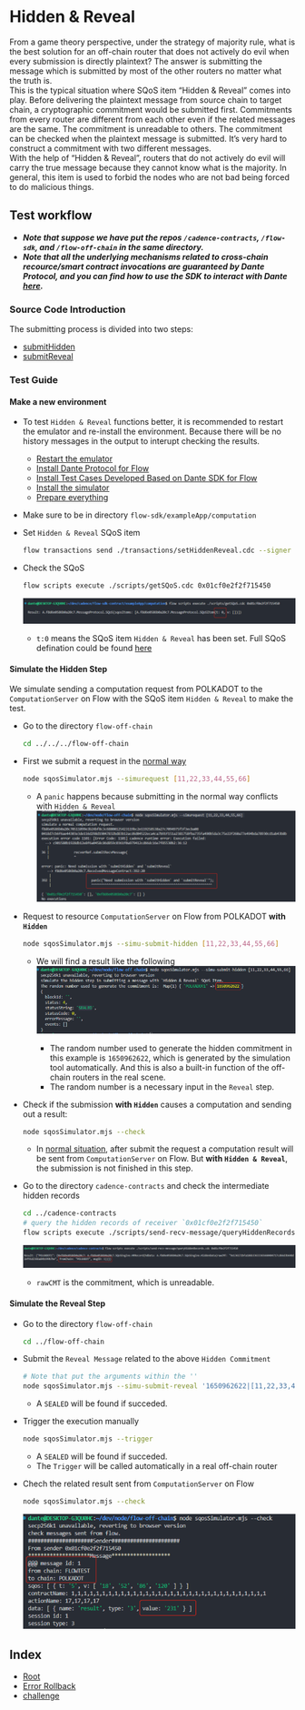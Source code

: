 # Hidden & Reveal

From a game theory perspective, under the strategy of majority rule, what is the best solution for an off-chain router that does not actively do evil when every submission is directly plaintext? The answer is submitting the message which is submitted by most of the other routers no matter what the truth is.  
This is the typical situation where SQoS item “Hidden & Reveal” comes into play. Before delivering the plaintext message from source chain to target chain, a cryptographic commitment would be submitted first. Commitments from every router are different from each other even if the related messages are the same. The commitment is unreadable to others. The commitment can be checked when the plaintext message is submitted. It’s very hard to construct a commitment with two different messages.  
With the help of “Hidden & Reveal”, routers that do not actively do evil will carry the true message because they cannot know what is the majority. In general, this item is used to forbid the nodes who are not bad being forced to do malicious things.  

## Test workflow

- ***Note that suppose we have put the repos `/cadence-contracts`, `/flow-sdk`, and `/flow-off-chain` in the same directory.***  
- ***Note that all the underlying mechanisms related to cross-chain recource/smart contract invocations are guaranteed by Dante Protocol, and you can find how to use the SDK to interact with Dante [here](https://github.com/dantenetwork/flow-sdk/blob/SQoS/exampleApp/computation/contracts/Cocomputation.cdc).***  

### **Source Code Introduction**

The submitting process is divided into two steps:  

- [submitHidden](../../contracts/ReceivedMessageContract.cdc#L752)
- [submitReveal](../../contracts/ReceivedMessageContract.cdc#L784)

### **Test Guide**

#### **Make a new environment**
- To test `Hidden & Reveal` functions better, it is recommended to restart the emulator and re-install the environment. Because there will be no history messages in the output to interupt checking the results. 
    - [Restart the emulator](./README.md#start-the-emulator)
    - [Install Dante Protocol for Flow](./README.md#install-dante-protocol-for-flow)
    - [Install Test Cases Developed Based on Dante SDK for Flow](./README.md#install-test-cases-developed-based-on-dante-sdk-for-flow)
    - [Install the simulator](./README.md#install-the-simulator)
    - [Prepare everything](./README.md#prepare)  

- Make sure to be in directory `flow-sdk/exampleApp/computation`
- Set `Hidden & Reveal` SQoS item

    ```sh
    flow transactions send ./transactions/setHiddenReveal.cdc --signer emulator-Alice
    ```

- Check the SQoS

    ```sh
    flow scripts execute ./scripts/getSQoS.cdc 0x01cf0e2f2f715450
    ```

    ![img](./imgs/sqos-hr.png)  

    - `t:0` means the SQoS item `Hidden & Reveal` has been set. Full SQoS defination could be found [here](../../contracts/MessageProtocol.cdc#L264)  

#### **Simulate the Hidden Step**

We simulate sending a computation request from POLKADOT to the `ComputationServer` on Flow with the SQoS item `Hidden & Reveal` to make the test.  

- Go to the directory `flow-off-chain`

    ```sh
    cd ../../../flow-off-chain
    ```

- First we submit a request in the [normal way](./README.md#simplest-situation)

    ```sh
    node sqosSimulator.mjs --simurequest [11,22,33,44,55,66]
    ```

    - A `panic` happens because submitting in the normal way conflicts with `Hidden & Reveal`  
    ![img](./imgs/submit-error-HR.png)  

- Request to resource `ComputationServer` on Flow from POLKADOT **with `Hidden`**

    ```sh
    node sqosSimulator.mjs --simu-submit-hidden [11,22,33,44,55,66]
    ```

    - We will find a result like the following  
        ![img](./imgs/submit-hidden.png)  

        - The random number used to generate the hidden commitment in this example is `1650962622`, which is generated by the simulation tool automatically. And this is also a built-in function of the off-chain routers in the real scene.  
        - The random number is a necessary input in the `Reveal` step.  

- Check if the submission **with `Hidden`** causes a computation and sending out a result:  

    ```sh
    node sqosSimulator.mjs --check
    ```

    - In [normal situation](./README.md#request-to-resource-computationserver-on-flow-from-polkadot), after submit the request a computation result will be sent from `ComputationServer` on Flow. But **with `Hidden & Reveal`**, the submission is not finished in this step.

- Go to the directory `cadence-contracts` and check the intermediate hidden records  

    ```sh
    cd ../cadence-contracts
    # query the hidden records of receiver `0x01cf0e2f2f715450`
    flow scripts execute ./scripts/send-recv-message/queryHiddenRecords.cdc 0x01cf0e2f2f715450
    ```

    ![img](./imgs/hidden-records.png)  

    - `rawCMT` is the commitment, which is unreadable.


#### **Simulate the Reveal Step**

- Go to the directory `flow-off-chain`
    
    ```sh
    cd ../flow-off-chain
    ```

- Submit the `Reveal Message` related to the above `Hidden Commitment` 

    ```sh
    # Note that put the arguments within the ''
    node sqosSimulator.mjs --simu-submit-reveal '1650962622|[11,22,33,44,55,66]'
    ```

    - A `SEALED` will be found if succeded.  

- Trigger the execution manually

    ```sh
    node sqosSimulator.mjs --trigger
    ```

    - A `SEALED` will be found if succeded. 
    - The `Trigger` will be called automatically in a real off-chain router

- Chech the related result sent from `ComputationServer` on Flow  
    
    ```sh
    node sqosSimulator.mjs --check
    ```

    ![img](./imgs/reveal-results.png)  

## Index

- [Root](./README.md)
- [Error Rollback](./error-rollback.md)
- [challenge](./challenge.md)
